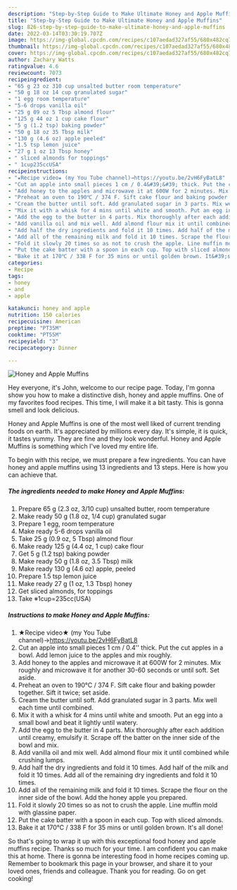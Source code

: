 ```yaml
---
description: "Step-by-Step Guide to Make Ultimate Honey and Apple Muffins"
title: "Step-by-Step Guide to Make Ultimate Honey and Apple Muffins"
slug: 826-step-by-step-guide-to-make-ultimate-honey-and-apple-muffins
date: 2022-03-14T03:30:19.707Z
image: https://img-global.cpcdn.com/recipes/c107aedad327af55/680x482cq70/honey-and-apple-muffins-recipe-main-photo.jpg
thumbnail: https://img-global.cpcdn.com/recipes/c107aedad327af55/680x482cq70/honey-and-apple-muffins-recipe-main-photo.jpg
cover: https://img-global.cpcdn.com/recipes/c107aedad327af55/680x482cq70/honey-and-apple-muffins-recipe-main-photo.jpg
author: Zachary Watts
ratingvalue: 4.6
reviewcount: 7073
recipeingredient:
- "65 g 23 oz 310 cup unsalted butter room temperature"
- "50 g 18 oz 14 cup granulated sugar"
- "1 egg room temperature"
- "5-6 drops vanilla oil"
- "25 g 09 oz 5 Tbsp almond flour"
- "125 g 44 oz 1 cup cake flour"
- "5 g (1.2 tsp) baking powder"
- "50 g 18 oz 35 Tbsp milk"
- "130 g (4.6 oz) apple peeled"
- "1.5 tsp lemon juice"
- "27 g 1 oz 13 Tbsp honey"
- " sliced almonds for toppings"
- " 1cup235ccUSA"
recipeinstructions:
- "★Recipe video★ (my You Tube channel)→https://youtu.be/2vH6FyBatL8"
- "Cut an apple into small pieces 1 cm / 0.4&#39;&#39; thick. Put the cut apples in a bowl. Add lemon juice to the apples and mix roughly."
- "Add honey to the apples and microwave it at 600W for 2 minutes. Mix roughly and microwave it for another 30-60 seconds or until soft. Set aside."
- "Preheat an oven to 190℃ / 374 F. Sift cake flour and baking powder together. Sift it twice; set aside."
- "Cream the butter until soft. Add granulated sugar in 3 parts. Mix well each time until combined."
- "Mix it with a whisk for 4 mins until white and smooth. Put an egg into a small bowl and beat it lightly until watery."
- "Add the egg to the butter in 4 parts. Mix thoroughly after each addition until creamy, emulsify it. Scrape off the batter on the inner side of the bowl and mix."
- "Add vanilla oil and mix well. Add almond flour mix it until combined while crushing lumps."
- "Add half the dry ingredients and fold it 10 times. Add half of the milk and fold it 10 times. Add all of the remaining dry ingredients and fold it 10 times."
- "Add all of the remaining milk and fold it 10 times. Scrape the flour on the inner side of the bowl. Add the honey apple you prepared."
- "Fold it slowly 20 times so as not to crush the apple. Line muffin mold with glassine paper."
- "Put the cake batter with a spoon in each cup. Top with sliced almonds."
- "Bake it at 170℃ / 338 F for 35 mins or until golden brown. It&#39;s all done!"
categories:
- Recipe
tags:
- honey
- and
- apple

katakunci: honey and apple 
nutrition: 150 calories
recipecuisine: American
preptime: "PT35M"
cooktime: "PT55M"
recipeyield: "3"
recipecategory: Dinner

---
```



![Honey and Apple Muffins](https://img-global.cpcdn.com/recipes/c107aedad327af55/680x482cq70/honey-and-apple-muffins-recipe-main-photo.jpg)

Hey everyone, it's John, welcome to our recipe page. Today, I'm gonna show you how to make a distinctive dish, honey and apple muffins. One of my favorites food recipes. This time, I will make it a bit tasty. This is gonna smell and look delicious.



Honey and Apple Muffins is one of the most well liked of current trending foods on earth. It's appreciated by millions every day. It's simple, it is quick, it tastes yummy. They are fine and they look wonderful. Honey and Apple Muffins is something which I've loved my entire life.


To begin with this recipe, we must prepare a few ingredients. You can have honey and apple muffins using 13 ingredients and 13 steps. Here is how you can achieve that.

<!--inarticleads1-->

##### The ingredients needed to make Honey and Apple Muffins:

1. Prepare 65 g (2.3 oz, 3/10 cup) unsalted butter, room temperature
1. Make ready 50 g (1.8 oz, 1/4 cup) granulated sugar
1. Prepare 1 egg, room temperature
1. Make ready 5-6 drops vanilla oil
1. Take 25 g (0.9 oz, 5 Tbsp) almond flour
1. Make ready 125 g (4.4 oz, 1 cup) cake flour
1. Get 5 g (1.2 tsp) baking powder
1. Make ready 50 g (1.8 oz, 3.5 Tbsp) milk
1. Make ready 130 g (4.6 oz) apple, peeled
1. Prepare 1.5 tsp lemon juice
1. Make ready 27 g (1 oz, 1.3 Tbsp) honey
1. Get  sliced almonds, for toppings
1. Take  ※1cup=235cc(USA)




<!--inarticleads2-->

##### Instructions to make Honey and Apple Muffins:

1. ★Recipe video★ (my You Tube channel)→https://youtu.be/2vH6FyBatL8
1. Cut an apple into small pieces 1 cm / 0.4&#39;&#39; thick. Put the cut apples in a bowl. Add lemon juice to the apples and mix roughly.
1. Add honey to the apples and microwave it at 600W for 2 minutes. Mix roughly and microwave it for another 30-60 seconds or until soft. Set aside.
1. Preheat an oven to 190℃ / 374 F. Sift cake flour and baking powder together. Sift it twice; set aside.
1. Cream the butter until soft. Add granulated sugar in 3 parts. Mix well each time until combined.
1. Mix it with a whisk for 4 mins until white and smooth. Put an egg into a small bowl and beat it lightly until watery.
1. Add the egg to the butter in 4 parts. Mix thoroughly after each addition until creamy, emulsify it. Scrape off the batter on the inner side of the bowl and mix.
1. Add vanilla oil and mix well. Add almond flour mix it until combined while crushing lumps.
1. Add half the dry ingredients and fold it 10 times. Add half of the milk and fold it 10 times. Add all of the remaining dry ingredients and fold it 10 times.
1. Add all of the remaining milk and fold it 10 times. Scrape the flour on the inner side of the bowl. Add the honey apple you prepared.
1. Fold it slowly 20 times so as not to crush the apple. Line muffin mold with glassine paper.
1. Put the cake batter with a spoon in each cup. Top with sliced almonds.
1. Bake it at 170℃ / 338 F for 35 mins or until golden brown. It&#39;s all done!




So that's going to wrap it up with this exceptional food honey and apple muffins recipe. Thanks so much for your time. I am confident you can make this at home. There is gonna be interesting food in home recipes coming up. Remember to bookmark this page in your browser, and share it to your loved ones, friends and colleague. Thank you for reading. Go on get cooking!
